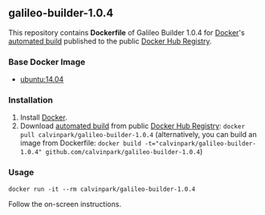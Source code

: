 ## galileo-builder-1.0.4
This repository contains **Dockerfile** of Galileo Builder 1.0.4 for [Docker](https://www.docker.com/)'s [automated build](https://registry.hub.docker.com/u/calvinpark/galileo-builder-1.0.4/) published to the public [Docker Hub Registry](https://registry.hub.docker.com/).

### Base Docker Image
* [ubuntu:14.04](https://registry.hub.docker.com/u/library/ubuntu/)

### Installation
1. Install [Docker](https://www.docker.com/).
2. Download [automated build](https://registry.hub.docker.com/u/calvinpark/galileo-builder-1.0.4/) from public [Docker Hub Registry](https://registry.hub.docker.com/): `docker pull calvinpark/galileo-builder-1.0.4`
(alternatively, you can build an image from Dockerfile: `docker build -t="calvinpark/galileo-builder-1.0.4" github.com/calvinpark/galileo-builder-1.0.4`)

### Usage
    docker run -it --rm calvinpark/galileo-builder-1.0.4
Follow the on-screen instructions.